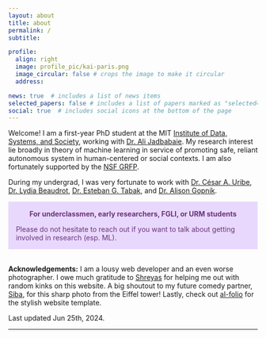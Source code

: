 ```yaml
---
layout: about
title: about
permalink: /
subtitle: 

profile:
  align: right
  image: profile_pic/kai-paris.png
  image_circular: false # crops the image to make it circular
  address:

news: true  # includes a list of news items
selected_papers: false # includes a list of papers marked as "selected={true}"
social: true  # includes social icons at the bottom of the page
---
```


Welcome! I am a first-year PhD student at the MIT [Institute of Data, Systems, and Society](https://idss.mit.edu/), working with [Dr. Ali Jadbabaie](https://jadbabaie.mit.edu/). My research interest lie broadly in theory of machine learning in service of promoting safe, reliant autonomous system in human-centered or social contexts. I am also fortunately supported by the [NSF GRFP](https://www.nsfgrfp.org/).  

During my undergrad, I was very fortunate to work with [Dr. C&eacute;sar A. Uribe](https://cauribe.rice.edu/), [Dr. Lydia Beaudrot](https://lydiabeaudrot.weebly.com/), [Dr. Esteban G. Tabak](https://cims.nyu.edu/~tabak/), and [Dr. Alison Gopnik](http://www.gopniklab.berkeley.edu/alison). 


<div class="warning" style='padding:0.1em'>
<span>
<p style='margin-top:1em; text-align:center'>
<b>For underclassmen, early researchers, FGLI, or URM students</b></p>
<p style='margin-left:1em;'>
Please do not hesitate to reach out if you want to talk about getting involved in research (esp. ML). 
</p>
<p style='margin-bottom:1em; margin-right:1em; text-align:right; font-family:Georgia'>
</p></span>
</div>
<br />

**Acknowledgements:** I am a lousy web developer and an even worse photographer. I owe much gratitude to [Shreyas](https://shreyasminocha.me/) for helping me out with random kinks on this website. A big shoutout to my future comedy partner, [Siba](https://sibasmarak.github.io/), for this sharp photo from the Eiffel tower! Lastly, check out [al-folio](https://github.com/alshedivat/al-folio) for the stylish website template. 

Last updated Jun 25th, 2024.


---

<style>
  .warning {
    background-color: #E9D8FD;
    color: #69337A;
  }

  [data-theme="dark"] .warning {
    background-color: #69337A;
    color: #E9D8FD;
  }
</style>
